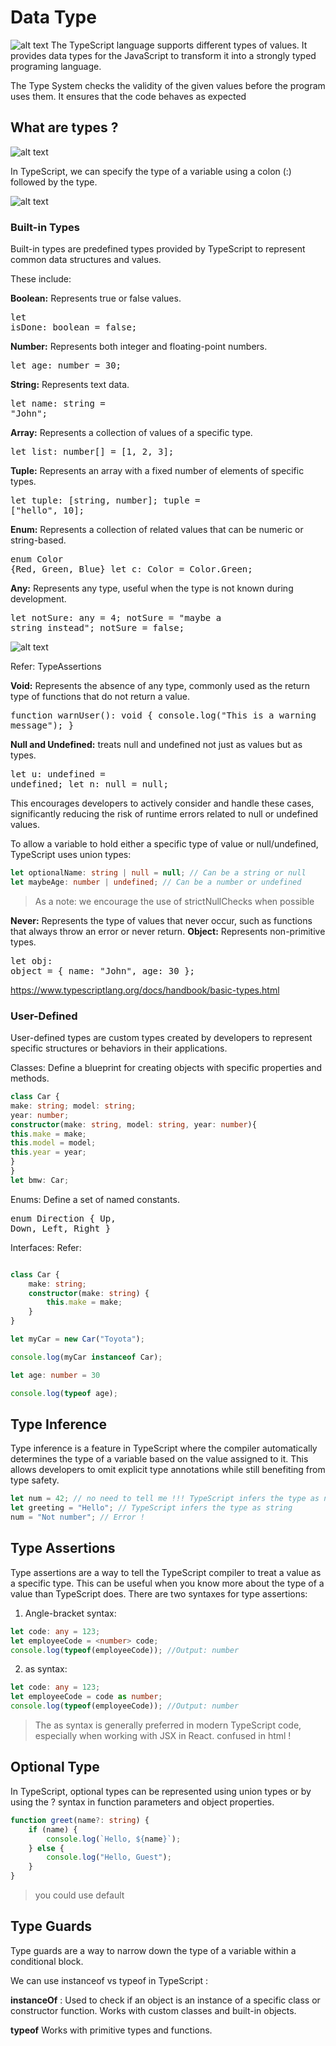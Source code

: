 # Data Type #

![alt text](asset/ts.webp)
The TypeScript language supports different types of values. It provides data types for the JavaScript to transform it into a strongly typed programing language.

The Type System checks the validity of the given values before the program uses them. It ensures that the code behaves as expected

## What are types ? ##
![alt text](asset/dt2.webp)

In TypeScript, we can specify the type of a variable using a colon (:) followed by the type.

![alt text](asset/type.png)

### Built-in Types ###
Built-in types are predefined types provided by TypeScript to represent common data structures and values. 

These include:

**Boolean:** Represents true or false values.  <pre>let isDone: boolean = false; </pre>
**Number:** Represents both integer and floating-point numbers.  <pre>let age: number = 30; </pre>
**String:** Represents text data.  <pre>let name: string = "John"; </pre>
**Array:** Represents a collection of values of a specific type.  <pre>let list: number[] = [1, 2, 3]; </pre>
**Tuple:** Represents an array with a fixed number of elements of specific types.  <pre>let tuple: [string, number]; tuple = ["hello", 10]; </pre>
**Enum:** Represents a collection of related values that can be numeric or string-based.  <pre>enum Color {Red, Green, Blue} let c: Color = Color.Green; </pre>
**Any:** Represents any type, useful when the type is not known during development.  <pre>let notSure: any = 4; notSure = "maybe a string instead"; notSure = false; </pre>

![alt text](asset/images.jfif)

Refer: TypeAssertions 

**Void:** Represents the absence of any type, commonly used as the return type of functions that do not return a value.  <pre>function warnUser(): void { console.log("This is a warning message"); } </pre>
**Null and Undefined:** treats null and undefined not just as values but as types. <pre>let u: undefined = undefined; let n: null = null; </pre>
This encourages developers to actively consider and handle these cases, significantly reducing the risk of runtime errors related to null or undefined values.

To allow a variable to hold either a specific type of value or null/undefined, TypeScript uses union types:
```typescript
let optionalName: string | null = null; // Can be a string or null
let maybeAge: number | undefined; // Can be a number or undefined
```
>As a note: we encourage the use of strictNullChecks when possible

**Never:** Represents the type of values that never occur, such as functions that always throw an error or never return.
**Object:** Represents non-primitive types.<pre>let obj: object = { name: "John", age: 30 }; </pre>

https://www.typescriptlang.org/docs/handbook/basic-types.html


### User-Defined  ###
User-defined types are custom types created by developers to represent specific structures or behaviors in their applications. 

Classes: Define a blueprint for creating objects with specific properties and methods.  
```typescript repl+
class Car { 
make: string; model: string; 
year: number; 
constructor(make: string, model: string, year: number){ 
this.make = make; 
this.model = model; 
this.year = year; 
} 
} 
let bmw: Car;
```

Enums: Define a set of named constants.  <pre>enum Direction { Up, Down, Left, Right } </pre>
Interfaces: Refer: 



```typescript repl+

class Car {
    make: string;
    constructor(make: string) {
        this.make = make;
    }
}

let myCar = new Car("Toyota");

console.log(myCar instanceof Car); 

let age: number = 30

console.log(typeof age);

```

## Type Inference ##
Type inference is a feature in TypeScript where the compiler automatically determines the type of a variable based on the value assigned to it. This allows developers to omit explicit type annotations while still benefiting from type safety.

```typescript
let num = 42; // no need to tell me !!! TypeScript infers the type as number :D
let greeting = "Hello"; // TypeScript infers the type as string
num = "Not number"; // Error !
```

## Type Assertions  ##

Type assertions are a way to tell the TypeScript compiler to treat a value as a specific type. This can be useful when you know more about the type of a value than TypeScript does. There are two syntaxes for type assertions: 

1. Angle-bracket syntax:  
```typescript
let code: any = 123;
let employeeCode = <number> code;
console.log(typeof(employeeCode)); //Output: number
```

2. as syntax: 

```typescript
let code: any = 123;
let employeeCode = code as number;
console.log(typeof(employeeCode)); //Output: number
```

>The as syntax is generally preferred in modern TypeScript code, especially when working with JSX in React. confused in html !


## Optional Type ##

In TypeScript, optional types can be represented using union types or by using the ? syntax in function parameters and object properties.

```typescript
function greet(name?: string) {
    if (name) {
        console.log(`Hello, ${name}`);
    } else {
        console.log("Hello, Guest");
    }
}
```
> you could use default 

## Type Guards ##

Type guards are a way to narrow down the type of a variable within a conditional block.

We can use instanceof vs typeof in TypeScript : 

**instanceOf** : Used to check if an object is an instance of a specific class or constructor function. Works with custom classes and built-in objects.

**typeof** Works with primitive types and functions.
